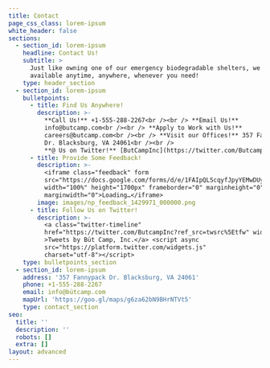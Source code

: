 ```yaml
---
title: Contact
page_css_class: lorem-ipsum
white_header: false
sections:
  - section_id: lorem-ipsum
    headline: Contact Us!
    subtitle: >
      Just like owning one of our emergency biodegradable shelters, we're
      available anytime, anywhere, whenever you need!
    type: header_section
  - section_id: lorem-ipsum
    bulletpoints:
      - title: Find Us Anywhere!
        description: >-
          **Call Us!** +1-555-288-2267<br /><br /> **Email Us!**
          info@butcamp.com<br /><br /> **Apply to Work with Us!**
          careers@butcamp.com<br /><br /> **Visit our Offices!** 357 Fannypack
          Dr. Blacksburg, VA 24061<br /><br />
          **@ Us on Twitter!** [ButCampInc](https://twitter.com/ButcampInc)
      - title: Provide Some Feedback!
        description: >-
          <iframe class="feedback" form
          src="https://docs.google.com/forms/d/e/1FAIpQLScqyfJpyYEMwDUy81ZctaZYGe6IZ7yDZdkz7p-g8d5vf5pXQQ/viewform?embedded=true"
          width="100%" height="1700px" frameborder="0" marginheight="0"
          marginwidth="0">Loading…</iframe>
        image: images/np_feedback_1429971_000000.png
      - title: Follow Us on Twitter!
        description: >-
          <a class="twitter-timeline"
          href="https://twitter.com/ButcampInc?ref_src=twsrc%5Etfw" width="800"
          >Tweets by Büt Camp, Inc.</a> <script async
          src="https://platform.twitter.com/widgets.js"
          charset="utf-8"></script>
    type: bulletpoints_section
  - section_id: lorem-ipsum
    address: '357 Fannypack Dr. Blacksburg, VA 24061'
    phone: +1-555-288-2267
    email: info@bütcamp.com
    mapUrl: 'https://goo.gl/maps/g6za62bN9BHrNTVt5'
    type: contact_section
seo:
  title: ''
  description: ''
  robots: []
  extra: []
layout: advanced
---
```

